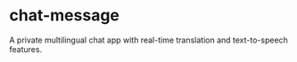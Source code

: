 # chat-message
A private multilingual chat app with real-time translation and text-to-speech features.
